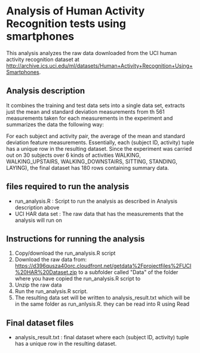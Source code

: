 # Analysis of Human Activity Recognition tests using smartphones
This analysis analyzes the raw data downloaded from the UCI human activity recognition dataset at http://archive.ics.uci.edu/ml/datasets/Human+Activity+Recognition+Using+Smartphones.

## Analysis description
It combines the training and test data sets into a single data set, extracts just the mean and standard deviation measurements from th 561 measurements taken for each measurements in the experiment and summarizes the data the following way:

For each subject and activity pair, the average of the mean and standard deviation feature measurements. Essentially, each (subject ID, activity) tuple has a unique row in the resulting dataset. Since the experiment was carried out on 30 subjects over 6 kinds of activities WALKING, WALKING_UPSTAIRS, WALKING_DOWNSTAIRS, SITTING, STANDING, LAYING), the final dataset has 180 rows containing summary data.

## files required to run the analysis
* run_analysis.R : Script to run the analysis as described in Analysis description above
* UCI HAR data set : The raw data that has the measurements that the analysis will run on

## Instructions for running the analysis
1. Copy/download the run_analysis.R script
2. Download the raw data from: https://d396qusza40orc.cloudfront.net/getdata%2Fprojectfiles%2FUCI%20HAR%20Dataset.zip to a subfolder called "Data" of the folder where you have copied the run_analysis.R script to
3. Unzip the raw data
4. Run the run_analysis.R script.
5. The resulting data set will be written to analysis_result.txt which will be in the same folder as run_anlysis.R. they can be read into R using Read

## Final dataset files
* analysis_result.txt : final dataset where each (subject ID, activity) tuple has a unique row in the resulting dataset. 